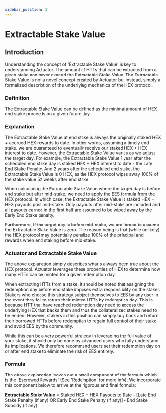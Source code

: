 ```yaml
---
sidebar_position: 3
---
```


# Extractable Stake Value

## Introduction
Understanding the concept of 'Extractable Stake Value' is key to understanding Actuator. The amount of HTTs that can be extracted from a given stake can never exceed the Extractable Stake Value. 
The Extractable Stake Value is not a novel concept created by Actuator but instead, simply a formalized description of the underlying mechanics of the HEX protocol. 

### Definition
The Extractable Stake Value can be defined as the minimal amount of HEX end stake proceeds on a given future day. 

### Explanation
The Extractable Stake Value at end stake is always the originally staked HEX + accrued HEX rewards to date. In other words, assuming a timely end stake, we are guaranteed to eventually receive our staked HEX + HEX interest to date. However, the Extractable Stake Value varies as we adjust the target day. For example, the Extractable Stake Value 1 year after the scheduled end stake day is staked HEX + HEX interest to date - the Late End Stake Penalty. And 2 years after the scheduled end stake, the Extractable Stake Value is 0 HEX, as the HEX protocol wipes away 100% of the stake value 52 weeks after end stake. 

When calculating the Extractable Stake Value where the target day is before end stake but after mid-stake, we need to apply the EES formula from the HEX protocol. In which case, the Extractable Stake Value is staked HEX + HEX payouts post mid-stake. Only payouts after mid-stake are included and all payouts earned in the first half are assumed to be wiped away by the Early End Stake penalty.

Furthermore, If the target day is before mid-stake, we are forced to assume the Extractable Stake Value is zero. The reason being is that (while unlikely) the HEX protocol may potentially penalize 100% of the principal and rewards when end staking before mid-stake. 

### Actuator and Extractable Stake Value
The above explanation simply describes what's always been true about the HEX protocol. Actuator leverages these properties of HEX to determine how many HTTs can be minted for a given redemption day. 

When extracting HTTs from a stake, it should be noted that assigning the redemption day before end stake imposes extra responsibility on the staker. Stakers who choose this strategy subject themselves to EES by any user in the event they fail to return their minted HTTs by redemption day. This is because HTT that have reached redemption day need to access the underlying HEX that backs them and thus the collateralized stakes need to be ended. However, stakers in this position can simply buy back and return their borrowed HTTs before redemption to regain full control of their stake and avoid EES by the community. 

While this can be a very powerful strategy in leveraging the full value of your stake, it should only be done by advanced users who fully understand its implications. We therefore recommend users set their redemption day on or after end stake to eliminate the risk of EES entirely. 

### Formula
The above explanation leaves out a small component of the formula which is the 'Escrowed Rewards' (See 'Redemption' for more info). We incorporate this component below to arrive at the rigorous and final formula: 

**Extractable Stake Value** = Staked HEX + HEX Payouts to Date - [Late End Stake Penalty (if any) OR Early End Stake Penalty (if any)] - End Stake Subsidy (if any)
